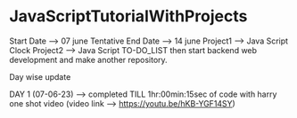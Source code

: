 # JavaScriptTutorialWithProjects
Start Date --> 07 june
Tentative End Date --> 14 june
Project1 --> Java Script Clock
Project2 --> Java Script TO-DO_LIST
then start backend web development and make another repository.

Day wise update

DAY 1 (07-06-23) --> completed TILL 1hr:00min:15sec of code with harry one shot video (video link --> https://youtu.be/hKB-YGF14SY)
